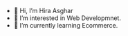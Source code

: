 - 👋 Hi, I’m Hira Asghar
- 👀 I’m interested in Web Developmnet.
- 🌱 I’m currently learning Ecommerce.
  
